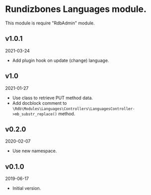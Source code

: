 # Rundizbones Languages module.
This module is require "RdbAdmin" module.

## v1.0.1
2021-03-24

* Add plugin hook on update (change) language.

## v1.0
2021-01-27

* Use class to retrieve PUT method data.
* Add docblock comment to `\Rdb\Modules\Languages\Controllers\LanguagesController->mb_substr_replace()` method.

## v0.2.0
2020-02-07

* Use new namespace.

## v0.1.0
2019-06-17

* Initial version.